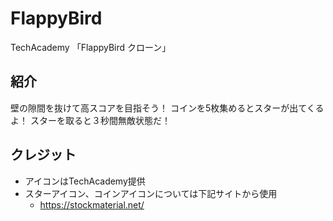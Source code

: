 # FlappyBird
TechAcademy 「FlappyBird クローン」

## 紹介
壁の隙間を抜けて高スコアを目指そう！
コインを5枚集めるとスターが出てくるよ！
スターを取ると３秒間無敵状態だ！

## クレジット
- アイコンはTechAcademy提供
- スターアイコン、コインアイコンについては下記サイトから使用
   - https://stockmaterial.net/
